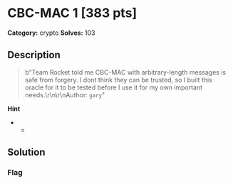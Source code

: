 # CBC-MAC 1 [383 pts]

**Category:** crypto
**Solves:** 103

## Description
>b"Team Rocket told me CBC-MAC with arbitrary-length messages is safe from forgery. I dont think they can be trusted, so I built this oracle for it to be tested before I use it for my own important needs.\r\n\r\nAuthor: `gary`"

**Hint**
* -

## Solution

### Flag

